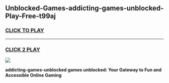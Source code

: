
## Unblocked-Games-addicting-games-unblocked-Play-Free-t99aj
<h3>
<a href="https://premium76.site?title=addicting-games-unblocked&ref=15A">CLICK TO PLAY</a></h3>
<hr>

<h3>
<a href="https://premium76.site?title=addicting-games-unblocked&ref=15A">CLICK 2 PLAY</a>
  
</h3>

<a href="https://premium76.site?title=addicting-games-unblocked&ref=15A"><img src="https://clearcache.store/games.png"></a>


**addicting-games-unblocked games unblocked: Your Gateway to Fun and Accessible Online Gaming**
